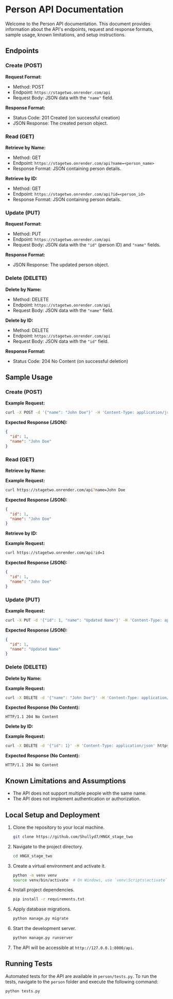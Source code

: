 # Person API Documentation

Welcome to the Person API documentation. This document provides information about the API's endpoints, request and response formats, sample usage, known limitations, and setup instructions.

## Endpoints

### Create (POST)

**Request Format:**

- Method: POST
- Endpoint: `https://stagetwo.onrender.com/api`
- Request Body: JSON data with the `"name"` field.

**Response Format:**

- Status Code: 201 Created (on successful creation)
- JSON Response: The created person object.

### Read (GET)

**Retrieve by Name:**

- Method: GET
- Endpoint: `https://stagetwo.onrender.com/api?name=<person_name>`
- Response Format: JSON containing person details.

**Retrieve by ID:**

- Method: GET
- Endpoint: `https://stagetwo.onrender.com/api?id=<person_id>`
- Response Format: JSON containing person details.

### Update (PUT)

**Request Format:**

- Method: PUT
- Endpoint: `https://stagetwo.onrender.com/api`
- Request Body: JSON data with the `"id"` (person ID) and `"name"` fields.

**Response Format:**

- JSON Response: The updated person object.

### Delete (DELETE)

**Delete by Name:**

- Method: DELETE
- Endpoint: `https://stagetwo.onrender.com/api`
- Request Body: JSON data with the `"name"` field.

**Delete by ID:**

- Method: DELETE
- Endpoint: `https://stagetwo.onrender.com/api`
- Request Body: JSON data with the `"id"` field.

**Response Format:**

- Status Code: 204 No Content (on successful deletion)

## Sample Usage

### Create (POST)

**Example Request:**

```bash
curl -X POST -d '{"name": "John Doe"}' -H 'Content-Type: application/json' https://stagetwo.onrender.com/api
```

**Expected Response (JSON):**

```json
{
  "id": 1,
  "name": "John Doe"
}
```

### Read (GET)

**Retrieve by Name:**

**Example Request:**

```bash
curl https://stagetwo.onrender.com/api?name=John Doe
```

**Expected Response (JSON):**

```json
{
  "id": 1,
  "name": "John Doe"
}
```

**Retrieve by ID:**

**Example Request:**

```bash
curl https://stagetwo.onrender.com/api?id=1
```

**Expected Response (JSON):**

```json
{
  "id": 1,
  "name": "John Doe"
}
```

### Update (PUT)

**Example Request:**

```bash
curl -X PUT -d '{"id": 1, "name": "Updated Name"}' -H 'Content-Type: application/json' https://stagetwo.onrender.com/api
```

**Expected Response (JSON):**

```json
{
  "id": 1,
  "name": "Updated Name"
}
```

### Delete (DELETE)

**Delete by Name:**

**Example Request:**

```bash
curl -X DELETE -d '{"name": "John Doe"}' -H 'Content-Type: application/json' https://stagetwo.onrender.com/api
```

**Expected Response (No Content):**

```text
HTTP/1.1 204 No Content
```

**Delete by ID:**

**Example Request:**

```bash
curl -X DELETE -d '{"id": 1}' -H 'Content-Type: application/json' https://stagetwo.onrender.com/api
```

**Expected Response (No Content):**

```text
HTTP/1.1 204 No Content
```

## Known Limitations and Assumptions

- The API does not support multiple people with the same name.
- The API does not implement authentication or authorization.

## Local Setup and Deployment

1. Clone the repository to your local machine.

   ```bash
   git clone https://github.com/Shullyd7/HNGX_stage_two
   ```

2. Navigate to the project directory.

   ```bash
   cd HNGX_stage_two
   ```

3. Create a virtual environment and activate it.

   ```bash
   python -m venv venv
   source venv/bin/activate  # On Windows, use `venv\Scripts\activate`
   ```

4. Install project dependencies.

   ```bash
   pip install -r requirements.txt
   ```

5. Apply database migrations.

   ```bash
   python manage.py migrate
   ```

6. Start the development server.

   ```bash
   python manage.py runserver
   ```

7. The API will be accessible at `http://127.0.0.1:8000/api`.

## Running Tests

Automated tests for the API are available in `person/tests.py`. To run the tests, navigate to the `person` folder and execute the following command:

```bash
python tests.py
```